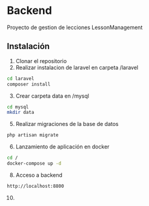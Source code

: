 # Backend
Proyecto de gestion de lecciones LessonManagement

## Instalación
1. Clonar el repositorio
2. Realizar instalacion de laravel en carpeta /laravel
```bash
cd laravel
composer install
```
3. Crear carpeta data en /mysql
```bash
cd mysql
mkdir data
```
5. Realizar migraciones de la base de datos
```bash
php artisan migrate
```
6. Lanzamiento de aplicación en docker
```bash
cd /
docker-compose up -d
```
8. Acceso a backend
```bash
http://localhost:8800
```
10. 
